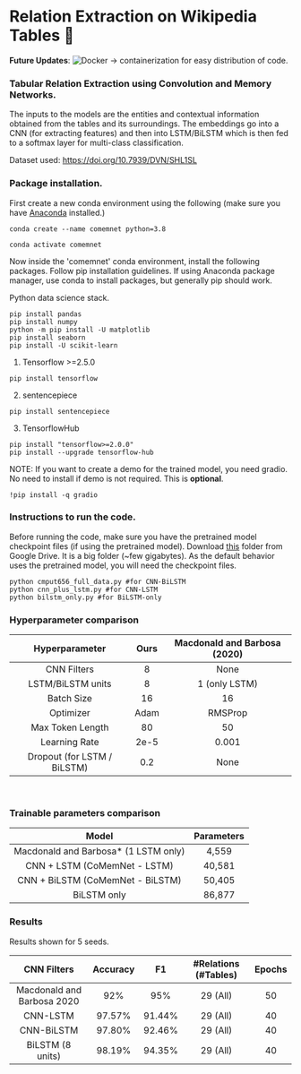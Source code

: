 # Relation Extraction on Wikipedia Tables 👋

**Future Updates**: ![Docker](https://img.shields.io/badge/docker-%230db7ed.svg?style=for-the-badge&logo=docker&logoColor=white) -> containerization for easy distribution of code. 


### Tabular Relation Extraction using Convolution and Memory Networks.

The inputs to the models are the entities and contextual information obtained from the tables and its surroundings. The embeddings go into a CNN (for extracting features) and then into LSTM/BiLSTM which is then fed to a softmax layer for multi-class classification.

Dataset used: https://doi.org/10.7939/DVN/SHL1SL


### Package installation.

First create a new conda environment using the following (make sure you have [Anaconda](https://www.anaconda.com/) installed.)
```
conda create --name comemnet python=3.8
```
```
conda activate comemnet
```
Now inside the 'comemnet' conda environment, install the following packages. Follow pip installation guidelines. If using Anaconda package manager, use conda to install packages, but generally pip should work.

Python data science stack.
```
pip install pandas
pip install numpy
python -m pip install -U matplotlib
pip install seaborn
pip install -U scikit-learn
```

1. Tensorflow >=2.5.0
```
pip install tensorflow
```
2. sentencepiece
```
pip install sentencepiece
`````````
3. TensorflowHub
```
pip install "tensorflow>=2.0.0"
pip install --upgrade tensorflow-hub
```

NOTE: If you want to create a demo for the trained model, you need gradio. No need to install if demo is not required. This is **optional**.
```
!pip install -q gradio
```


### Instructions to run the code.
Before running the code, make sure you have the pretrained model checkpoint files (if using the pretrained model).
Download [this](https://drive.google.com/drive/folders/1I_pwygMoS7xofFVMSXwRgsrAMiUUh8T9?usp=sharing) folder from Google Drive. It is a big folder (~few gigabytes). As the default behavior uses the pretrained model, you will need the checkpoint files.

```
python cmput656_full_data.py #for CNN-BiLSTM
python cnn_plus_lstm.py #for CNN-LSTM
python bilstm_only.py #for BiLSTM-only
```

### Hyperparameter comparison

| Hyperparameter              | Ours     | Macdonald and Barbosa (2020) |
|:---------------------------:|:--------:|:----------------------------:|
| CNN Filters                 | 8        | None                         |
| LSTM/BiLSTM units           | 8        | 1 (only LSTM)                |
| Batch Size                  | 16       | 16                           |
| Optimizer                   | Adam     | RMSProp                      |
| Max Token Length            | 80       | 50                           |
| Learning Rate               | 2e-5     | 0.001                        |
| Dropout (for LSTM / BiLSTM) | 0.2      | None                         |
 
 
### Trainable parameters comparison

| Model                                | Parameters |
|:------------------------------------:|:----------:|
| Macdonald and Barbosa* (1 LSTM only) | 4,559      |
| CNN + LSTM (CoMemNet - LSTM)         | 40,581     |
| CNN + BiLSTM  (CoMemNet - BiLSTM)    | 50,405     |
| BiLSTM only                          | 86,877     |



### Results
Results shown for 5 seeds.

| CNN Filters                 | Accuracy | F1     | #Relations (#Tables) | Epochs |
|:---------------------------:|:--------:|:------:|:--------------------:|:------:|
| Macdonald and Barbosa 2020  | 92%      | 95%    | 29 (All)             | 50     |
| CNN-LSTM                    | 97.57%   | 91.44% | 29 (All)             | 40     |
| CNN-BiLSTM                  | 97.80%   | 92.46% | 29 (All)             | 40     |
| BiLSTM (8 units)            | 98.19%   | 94.35% | 29 (All)             | 40     |
